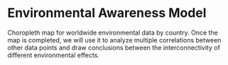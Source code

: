 # Environmental Awareness Model
Choropleth map for worldwide environmental data by country. Once the map is completed, we will use it to analyze multiple correlations between other data points and draw conclusions between the interconnectivity of different environmental effects.
